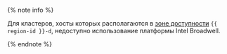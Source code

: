 {% note info %}

Для кластеров, хосты которых располагаются в [зоне доступности](../../overview/concepts/geo-scope.md) `{{ region-id }}-d`, недоступно использование платформы Intel Broadwell.

{% endnote %}
